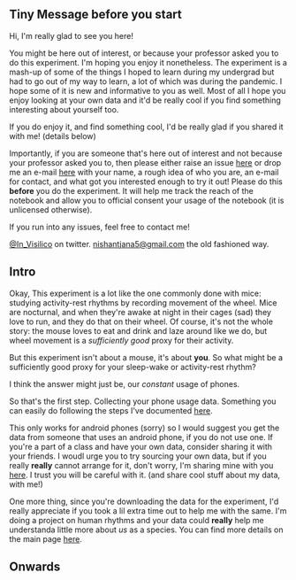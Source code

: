 ## Tiny Message before you start

Hi, I'm really glad to see you here!

You might be here out of interest, or because your professor asked you to do this experiment. I'm hoping you enjoy it nonetheless. The experiment is a mash-up of some of the things I hoped to learn during my undergrad but had to go out of my way to learn, a lot of which was during the pandemic. I hope some of it is new and informative to you as well. Most of all I hope you enjoy looking at your own data and it'd be really cool if you find something interesting about yourself too.

If you do enjoy it, and find something cool, I'd be really glad if you shared it with me! (details below)

Importantly, if you are someone that's here out of interest and not because your professor asked you to, then please either raise an issue [here](https://github.com/invisilico/Tutorial-Notebooks/issues) or drop me an e-mail <a href="mailto:nishantjana5@gmail.com">here</a> with your name, a rough idea of who you are, an e-mail for contact, and what got you interested enough to try it out! Please do this **before** you do the experiment. It will help me track the reach of the notebook and allow you to official consent your usage of the notebook (it is unlicensed otherwise).

If you run into any issues, feel free to contact me! 

[@In_Visilico](twitter.com/In_Visilico) on twitter.
<a href="mailto:nishantjana5@gmail.com">nishantjana5@gmail.com</a> the old fashioned way.

## Intro

Okay, This experiment is a lot like the one commonly done with mice: studying activity-rest rhythms by recording movement of the wheel. Mice are nocturnal, and when they're awake at night in their cages (sad) they love to run, and they do that on their wheel. Of course, it's not the whole story: the mouse loves to eat and drink and laze around like we do, but wheel movement is a *sufficiently good* proxy for their activity. 

But this experiment isn't about a mouse, it's about **you**. So what might be a sufficiently good proxy for your sleep-wake or activity-rest rhythm?

I think the answer might just be, our *constant* usage of phones.

So that's the first step. Collecting your phone usage data. Something you can easily do following the steps I've documented [here](https://invisilico.github.io/Tutorial-Notebooks/Android-Takeout-HowTo).

This only works for android phones (sorry) so I would suggest you get the data from someone that uses an android phone, if you do not use one. If you're a part of a class and have your own data, consider sharing it with your friends. I woudl urge you to try sourcing your own data, but if you really **really** cannot arrange for it, don't worry, I'm sharing mine with you [here](). I trust you will be careful with it. (and share cool stuff about my data, with me!)

One more thing, since you're downloading the data for the experiment, I'd really appreciate if you took a lil extra time out to help me with the same. I'm doing a project on human rhythms and your data could **really** help me understanda little more about *us* as a species. You can find more details on the main page [here](https://invisilico.github.io/Tutorial-Notebooks/).

## Onwards
